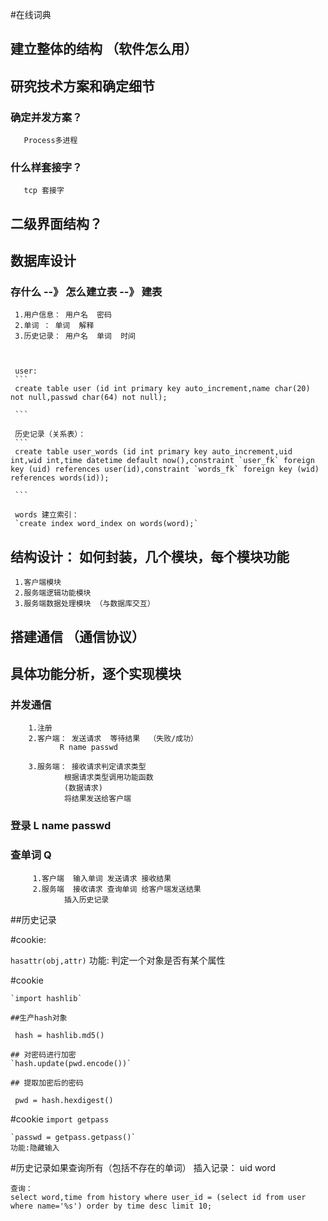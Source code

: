 #在线词典

 ## 建立整体的结构 （软件怎么用）

 ## 研究技术方案和确定细节

 ###   确定并发方案？
       Process多进程

 ###   什么样套接字？
       tcp 套接字

 ##  二级界面结构？

 ##  数据库设计
 ### 存什么 --》 怎么建立表 --》 建表

     1.用户信息： 用户名  密码
     2.单词 ： 单词  解释
     3.历史记录： 用户名  单词  时间

    

     user: 
     ```
     create table user (id int primary key auto_increment,name char(20) not null,passwd char(64) not null);

     ```

     历史记录（关系表）：
     ```
     create table user_words (id int primary key auto_increment,uid int,wid int,time datetime default now(),constraint `user_fk` foreign key (uid) references user(id),constraint `words_fk` foreign key (wid) references words(id));

     ```

     words 建立索引：
     `create index word_index on words(word);`

 ## 结构设计： 如何封装，几个模块，每个模块功能

     1.客户端模块
     2.服务端逻辑功能模块
     3.服务端数据处理模块 （与数据库交互）

 ## 搭建通信 （通信协议）

 ## 具体功能分析，逐个实现模块

 ### 并发通信
        1.注册
        2.客户端： 发送请求  等待结果  （失败/成功）
               R name passwd

        3.服务端： 接收请求判定请求类型
                根据请求类型调用功能函数
                (数据请求)
                将结果发送给客户端

 ### 登录   L  name  passwd

 ### 查单词  Q
         
         1.客户端  输入单词 发送请求 接收结果
         2.服务端  接收请求 查询单词 给客户端发送结果
                插入历史记录


 ##历史记录

 #cookie:

   `hasattr(obj,attr)`
   功能: 判定一个对象是否有某个属性


 #cookie

    `import hashlib`

    ##生产hash对象
   ` hash = hashlib.md5()`

    ## 对密码进行加密
    `hash.update(pwd.encode())`

    ## 提取加密后的密码
   ` pwd = hash.hexdigest()`

 #cookie
    `import getpass`

    `passwd = getpass.getpass()`
    功能:隐藏输入




 #历史记录如果查询所有（包括不存在的单词）
   插入记录： uid   word


```
查询：
select word,time from history where user_id = (select id from user where name='%s') order by time desc limit 10;

````



